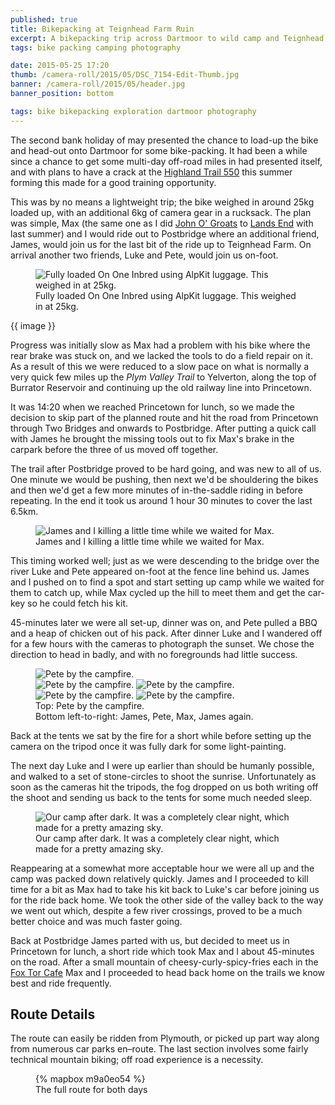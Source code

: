 ```yaml
---
published: true
title: Bikepacking at Teignhead Farm Ruin
excerpt: A bikepacking trip across Dartmoor to wild camp and Teignhead Farm Ruin.
tags: bike packing camping photography

date: 2015-05-25 17:20
thumb: /camera-roll/2015/05/DSC_7154-Edit-Thumb.jpg
banner: /camera-roll/2015/05/header.jpg
banner_position: bottom

tags: bike bikepacking exploration dartmoor photography
---
```


The second bank holiday of may presented the chance to load-up the bike and head-out onto Dartmoor for some bike-packing. It had been a while since a chance to get some multi-day off-road miles in had presented itself, and with plans to have a crack at the [Highland Trail 550](http://highlandtrail.net "Highland Trail 550 – off road independent time trial") this summer forming this made for a good training opportunity.

This was by no means a lightweight trip; the bike weighed in around 25kg loaded up, with an additional 6kg of camera gear in a rucksack. The plan was simple, Max (the same one as I did [John O' Groats](https://danielgroves.net/adventures-photography/2014/11/JOGLE "John O' Groats to Lands End Part One") to [Lands End](https://danielgroves.net/adventures-photography/2014/12/JOGLE-2 "John O' Groats to Lands End Part Two") with last summer) and I would ride out to Postbridge where an additional friend, James, would join us for the last bit of the ride up to Teignhead Farm. On arrival another two friends, Luke and Pete, would join us on-foot.

<figure>
  <img data-src="/assets/camera-roll/2015/05/20150523-DSC_7073.jpg" alt="Fully loaded On One Inbred using AlpKit luggage. This weighed in at 25kg." />
  <figcaption>
    Fully loaded On One Inbred using AlpKit luggage. This weighed in at 25kg.
  </figcaption>
</figure>

{{ image }}


Progress was initially slow as Max had a problem with his bike where the rear brake was stuck on, and we lacked the tools to do a field repair on it. As a result of this we were reduced to a slow pace on what is normally a very quick few miles up the *Plym Valley Trail* to Yelverton, along the top of Burrator Reservoir and continuing up the old railway line into Princetown.

It was 14:20 when we reached Princetown for lunch, so we made the decision to skip part of the planned route and hit the road from Princetown through Two Bridges and onwards to Postbridge. After putting a quick call with James he brought the missing tools out to fix Max's brake in the carpark before the three of us moved off together.

The trail after Postbridge proved to be hard going, and was new to all of us. One minute we would be pushing, then next we'd be shouldering the bikes and then we'd get a few more minutes of in-the-saddle riding in before repeating. In the end it took us around 1 hour 30 minutes to cover the last 6.5km.

<figure>
  <img data-src="/assets/camera-roll/2015/05/20150524-DSC_7174.jpg" alt="James and I killing a little time while we waited for Max. " />
  <figcaption>
    James and I killing a little time while we waited for Max.
  </figcaption>
</figure>

This timing worked well; just as we were descending to the bridge over the river Luke and Pete appeared on-foot at the fence line behind us. James and I pushed on to find a spot and start setting up camp while we waited for them to catch up, while Max cycled up the hill to meet them and get the car-key so he could fetch his kit.

45-minutes later we were all set-up, dinner was on, and Pete pulled a BBQ and a heap of chicken out of his pack. After dinner Luke and I wandered off for a few hours with the cameras to photograph the sunset. We chose the direction to head in badly, and with no foregrounds had little success.

<figure>
  <img data-src="/assets/camera-roll/2015/05/20150523-DSC_7128.jpg" alt="Pete by the campfire. " />
  <div class="row">
    <img data-src="/assets/camera-roll/2015/05/20150523-DSC_7144.jpg" alt="Pete by the campfire. " />
    <img data-src="/assets/camera-roll/2015/05/20150523-DSC_7145.jpg" alt="Pete by the campfire. " />
    <img data-src="/assets/camera-roll/2015/05/20150523-DSC_7147.jpg" alt="Pete by the campfire. " />
    <img data-src="/assets/camera-roll/2015/05/20150523-DSC_7150.jpg" alt="Pete by the campfire. " />
  </div>

  <figcaption>
    Top: Pete by the campfire.<br />
    Bottom left-to-right: James, Pete, Max, James again.
  </figcaption>
</figure>

Back at the tents we sat by the fire for a short while before setting up the camera on the tripod once it was fully dark for some light-painting.

The next day Luke and I were up earlier than should be humanly possible, and walked to a set of stone-circles to shoot the sunrise. Unfortunately as soon as the cameras hit the tripods, the fog dropped on us both writing off the shoot and sending us back to the tents for some much needed sleep.

<figure>
  <img data-src="/assets/camera-roll/2015/05/20150523-DSC_7154-Edit.jpg" alt="Our camp after dark. It was a completely clear night, which made for a pretty amazing sky. " />
  <figcaption>
  Our camp after dark. It was a completely clear night, which made for a pretty amazing sky.
  </figcaption>
</figure>

Reappearing at a somewhat more acceptable hour we were all up and the camp was packed down relatively quickly. James and I proceeded to kill time for a bit as Max had to take his kit back to Luke's car before joining us for the ride back home. We took the other side of the valley back to the way we went out which, despite a few river crossings, proved to be a much better choice and was much faster going.

Back at Postbridge James parted with us, but decided to meet us in Princetown for lunch, a short ride which took Max and I about 45-minutes on the road. After a small mountain of cheesy-curly-spicy-fries each in the [Fox Tor Cafe](http://www.foxtorcafe.com "Fox Tor Cafe, Princetown, Dartmoor") Max and I proceeded to head back home on the trails we know best and ride frequently.

## Route Details

The route can easily be ridden from Plymouth, or picked up part way along from numerous car parks en–route. The last section involves some fairly technical mountain biking; off road experience is a necessity.

<figure>
  {% mapbox m9a0eo54 %}
  <figcaption>The full route for both days</figcaption>
</figure>
